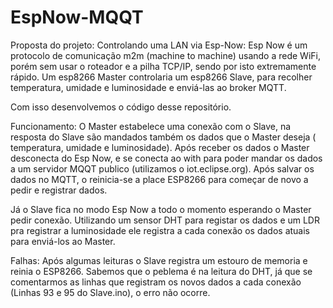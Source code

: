 # EspNow-MQQT

Proposta do projeto:
Controlando uma LAN via Esp-Now: Esp Now é um protocolo de comunicação m2m (machine to machine) usando a rede WiFi, porém sem usar o roteador e a pilha TCP/IP, sendo por isto extremamente rápido. Um esp8266 Master controlaria um esp8266 Slave, para recolher temperatura, umidade e luminosidade e enviá-las ao broker MQTT.

Com isso desenvolvemos o código desse repositório.

Funcionamento:
O Master estabelece uma conexão com o Slave, na resposta do Slave são mandados também os dados que o Master deseja ( temperatura, umidade e luminosidade). Após receber os dados o Master desconecta do Esp Now, e se conecta ao with para poder mandar os dados a um servidor MQQT publico (utilizamos o iot.eclipse.org). Após salvar os dados no MQTT, o reinicia-se a place ESP8266 para começar  de novo a pedir e registrar dados.

Já o Slave fica no modo Esp Now a todo o momento esperando o Master pedir conexão. Utilizando um sensor DHT para registar os dados e um LDR pra registrar a luminosidade ele registra a cada conexão os dados atuais para enviá-los ao Master.

Falhas:
Após algumas leituras o Slave registra um estouro de memoria e reinia o ESP8266. Sabemos que o peblema é na leitura do DHT, já que se comentarmos as linhas que registram os novos dados a cada conexão (Linhas 93 e 95 do Slave.ino), o erro não ocorre.
